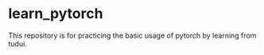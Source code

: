 # learn_pytorch
This repository is for practicing the basic usage of pytorch by learning from tudui.
